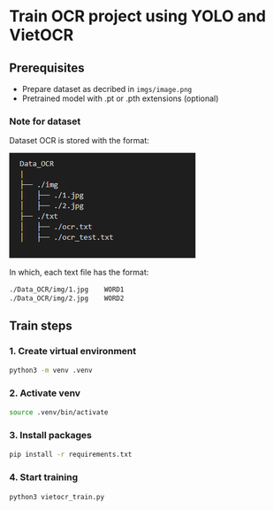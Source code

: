 # Train OCR project using YOLO and VietOCR

## Prerequisites
- Prepare dataset as decribed in `imgs/image.png`
- Pretrained model with .pt or .pth extensions (optional)

### Note for dataset
Dataset OCR is stored with the format:

<img src = \bait\train\ocr\imgs\image.png >


In which, each text file has the format:
```
./Data_OCR/img/1.jpg    WORD1 
./Data_OCR/img/2.jpg    WORD2
```

## Train steps

### 1. Create virtual environment
```bash
python3 -m venv .venv
```

### 2. Activate venv
```bash
source .venv/bin/activate
```

### 3. Install packages
```bash
pip install -r requirements.txt
```
### 4. Start training
```bash
python3 vietocr_train.py
```
